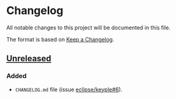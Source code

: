 # Changelog
All notable changes to this project will be documented in this file.

The format is based on [Keep a Changelog](https://keepachangelog.com/en/1.0.0/).

## [Unreleased]
### Added
- `CHANGELOG.md` file (issue [eclipse/keyple#6]).

[unreleased]: https://github.com/eclipse-keyple/keyple-website

[eclipse/keyple#6]: https://github.com/eclipse-keyple/keyple/issues/6